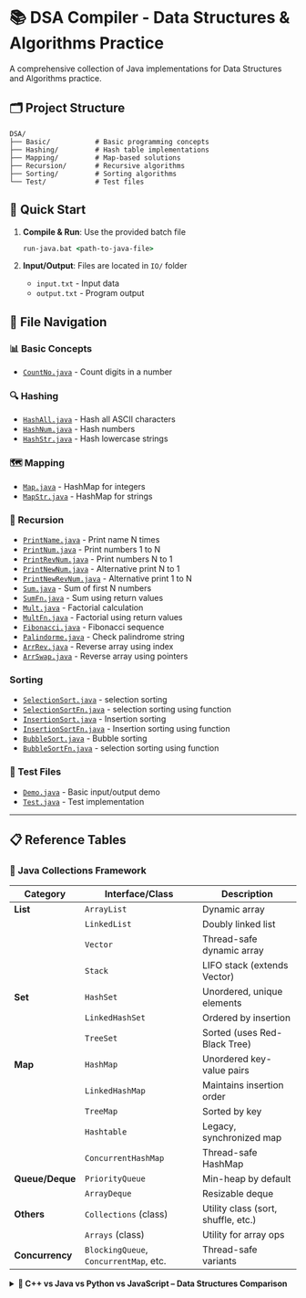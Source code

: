 # 📚 DSA Compiler - Data Structures & Algorithms Practice

A comprehensive collection of Java implementations for Data Structures and Algorithms practice.

## 🗂️ Project Structure

```
DSA/
├── Basic/           # Basic programming concepts
├── Hashing/         # Hash table implementations
├── Mapping/         # Map-based solutions
├── Recursion/       # Recursive algorithms
├── Sorting/         # Sorting algorithms
└── Test/            # Test files
```

## 🚀 Quick Start

1. **Compile & Run**: Use the provided batch file
   ```cmd
   run-java.bat <path-to-java-file>
   ```

2. **Input/Output**: Files are located in `IO/` folder
   - `input.txt` - Input data
   - `output.txt` - Program output

## 📁 File Navigation

### 📊 Basic Concepts
- [`CountNo.java`](DSA/Basic/CountNo.java) - Count digits in a number

### 🔍 Hashing
- [`HashAll.java`](DSA/Hashing/HashAll.java) - Hash all ASCII characters
- [`HashNum.java`](DSA/Hashing/HashNum.java) - Hash numbers
- [`HashStr.java`](DSA/Hashing/HashStr.java) - Hash lowercase strings

### 🗺️ Mapping
- [`Map.java`](DSA/Mapping/Map.java) - HashMap for integers
- [`MapStr.java`](DSA/Mapping/MapStr.java) - HashMap for strings

### 🔄 Recursion
- [`PrintName.java`](DSA/Recursion/PrintName.java) - Print name N times
- [`PrintNum.java`](DSA/Recursion/PrintNum.java) - Print numbers 1 to N
- [`PrintRevNum.java`](DSA/Recursion/PrintRevNum.java) - Print numbers N to 1
- [`PrintNewNum.java`](DSA/Recursion/PrintNewNum.java) - Alternative print N to 1
- [`PrintNewRevNum.java`](DSA/Recursion/PrintNewRevNum.java) - Alternative print 1 to N
- [`Sum.java`](DSA/Recursion/Sum.java) - Sum of first N numbers
- [`SumFn.java`](DSA/Recursion/SumFn.java) - Sum using return values
- [`Mult.java`](DSA/Recursion/Mult.java) - Factorial calculation
- [`MultFn.java`](DSA/Recursion/MultFn.java) - Factorial using return values
- [`Fibonacci.java`](DSA/Recursion/Fibonacci.java) - Fibonacci sequence
- [`Palindorme.java`](DSA/Recursion/Palindorme.java) - Check palindrome string
- [`ArrRev.java`](DSA/Recursion/ArrRev.java) - Reverse array using index
- [`ArrSwap.java`](DSA/Recursion/ArrSwap.java) - Reverse array using pointers

###    Sorting
- [`SelectionSort.java`](DSA/Sorting/SelectionSort.java) - selection sorting 
- [`SelectionSortFn.java`](DSA/Sorting/SelectionSortFn.java) - selection sorting using function
- [`InsertionSort.java`](DSA/Sorting/InsertionSort.java) - Insertion sorting
- [`InsertionSortFn.java`](DSA/Sorting/InsertionSortFn.java) - Insertion sorting using function
- [`BubbleSort.java`](DSA/Sorting/BubbleSort.java) - Bubble sorting
- [`BubbleSortFn.java`](DSA/Sorting/BubbleSortFn.java) - selection sorting using function

### 🧪 Test Files
- [`Demo.java`](DSA/Test/Demo.java) - Basic input/output demo
- [`Test.java`](DSA/Test/Test.java) - Test implementation

---

## 📋 Reference Tables

### 🔸 Java Collections Framework

| Category              | Interface/Class                            | Description                         |
| --------------------- | ------------------------------------------ | ----------------------------------- |
| **List**        | `ArrayList`                              | Dynamic array                       |
|                       | `LinkedList`                             | Doubly linked list                  |
|                       | `Vector`                                 | Thread-safe dynamic array           |
|                       | `Stack`                                  | LIFO stack (extends Vector)         |
| **Set**         | `HashSet`                                | Unordered, unique elements          |
|                       | `LinkedHashSet`                          | Ordered by insertion                |
|                       | `TreeSet`                                | Sorted (uses Red-Black Tree)        |
| **Map**         | `HashMap`                                | Unordered key-value pairs           |
|                       | `LinkedHashMap`                          | Maintains insertion order           |
|                       | `TreeMap`                                | Sorted by key                       |
|                       | `Hashtable`                              | Legacy, synchronized map            |
|                       | `ConcurrentHashMap`                      | Thread-safe HashMap                 |
| **Queue/Deque** | `PriorityQueue`                          | Min-heap by default                 |
|                       | `ArrayDeque`                             | Resizable deque                     |
| **Others**      | `Collections` (class)                    | Utility class (sort, shuffle, etc.) |
|                       | `Arrays` (class)                         | Utility for array ops               |
| **Concurrency** | `BlockingQueue`, `ConcurrentMap`, etc. | Thread-safe variants                |

<details>
<summary><strong>🔸 C++ vs Java vs Python vs JavaScript – Data Structures Comparison</strong></summary>

| **Category**        | **C++ STL**          | **Java**             | **Python**                            | **JavaScript**              |
| ------------------------- | -------------------------- | -------------------------- | ------------------------------------------- | --------------------------------- |
| **Dynamic Array**   | `vector`                 | `ArrayList`              | `list`                                    | `Array`                         |
| **Linked List**     | `list`, `forward_list` | `LinkedList`             | `collections.deque`                       | Manual using objects/nodes        |
| **Stack**           | `stack`                  | `Stack`, `Deque`       | `list` / `deque`                        | `Array.push()` / `pop()`      |
| **Queue**           | `queue`                  | `Queue`, `Deque`       | `deque`, `queue.Queue`                  | `Array.push()` / `shift()`    |
| **Priority Queue**  | `priority_queue`         | `PriorityQueue`          | `heapq` module                            | Implement manually                |
| **Deque**           | `deque`                  | `ArrayDeque`             | `collections.deque`                       | Custom (via `Array`)            |
| **Set (Ordered)**   | `set`                    | `TreeSet`                | `sortedcontainers`                        | `Set` (insertion order)         |
| **Set (Unordered)** | `unordered_set`          | `HashSet`                | `set`                                     | `Set`                           |
| **Map (Ordered)**   | `map`                    | `TreeMap`                | `collections.OrderedDict` (Py < 3.7)      | `Map` (insertion order)         |
| **Map (Unordered)** | `unordered_map`          | `HashMap`                | `dict` (unordered pre-3.7, ordered after) | `Object` or `Map`             |
| **Multimap**        | `multimap`               | `Map<K, List<V>>`        | `defaultdict(list)`                       | `Map<K, Array>` or Object       |
| **Multiset**        | `multiset`               | N/A                        | `collections.Counter`                     | `Object` with counts            |
| **Thread-safe Map** | N/A                        | `ConcurrentHashMap`      | `threading.Lock + dict`                   | Use locks or libraries            |
| **Sorting**         | `<algorithm>`            | `Collections.sort()`     | `sorted()`, `.sort()`                   | `Array.sort()`                  |
| **Iterators**       | Iterators                  | `Iterator`, `Iterable` | `iter()`, `next()`                      | `Symbol.iterator`, `for...of` |
| **Utilities**       | `<algorithm>`            | `Collections`            | `itertools`, `functools`                | Lodash, Underscore.js             |

</details>
